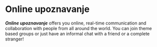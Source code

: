 # Online upoznavanje

***Online upoznavanje*** offers you online, real-time communication and collaboration with people from all around the world. You can join theme based groups or just have an informal chat with a friend or a complete stranger!